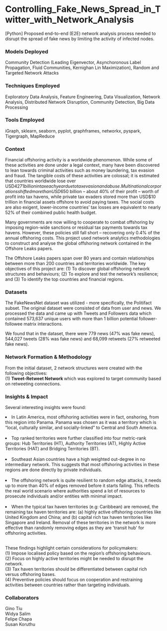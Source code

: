 # Controlling_Fake_News_Spread_in_Twitter_with_Network_Analysis
[Python] Proposed end-to-end (E2E) network analysis process needed to disrupt the spread of fake news by limiting the activity of infected nodes.

### Models Deployed
Community Detection (Leading Eigenvector, Asynchoronous Label Propagation, Fluid Communities, Kernighan Lin Maximization), Random and Targeted Network Attacks

### Techniques Employed
Exploratory Data Analysis, Feature Engineering, Data Visualization, Network Analysis, Distributed Network Disruption, Community Detection, Big Data Processing

### Tools Employed
iGraph, sklearn, seaborn, pyplot, graphframes, networkx, pyspark, Tigergraph, MapReduce

### Context
Financial offshoring activity is a worldwide phenomenon. While some of these activities are done under a legal context, many have been discovered to lean towards criminal activities such as money laundering, tax evasion and fraud. The tangible costs of these activities are colossal; it is estimated that countries worldwide lose over USD$4271 billion in tax each year due to tax evasion and abuse. Multinational corporations shifted more than USD$650 billion – about 40% of their profit – worth of profit into tax havens, while private tax evaders stored more than USD$10 trillion in financial assets offshore to avoid paying taxes. The social costs are also exigent, lower-income countries’ tax losses are equivalent to nearly 52% of their combined public health budget. <br>

Many governments are now willing to cooperate to combat offshoring by imposing region-wide sanctions or residual tax payments towards tax havens. However, these policies still fall short – recovering only 0.4% of the annual offshoring costs. This project used network analytics methodologies to construct and analyse the global offshoring network contained in the Offshore Leaks papers. <br>

The Offshore Leaks papers span over 80 years and contain relationships between more than 200 countries and territories worldwide. The key objectives of this project are: (1) To discover global offshoring network structures and behaviours; (2) To explore and test the network’s resilience; and (3) To identify the top countries and financial regions.

### Datasets
The FakeNewsNet dataset was utilized - more specifically, the Politifact subset. The original dataset were consisted of data from user and news. We processed the data and came up with Tweets and Followers data which contained 573,637 unique users with more than 1 billion potential follower-followee matrix interactions. <br>

We found that in the dataset, there were 779 news (47% was fake news), 544,027 tweets (28% was fake news) and 68,099 retweets (27% retweeted fake news).

### Network Formation & Methodology
From the initial dataset, 2 network structures were created with the following objectives: <br>
(1) <strong> Tweet-Retweet Network </strong> which was explored to target community based on retweeting connections. <br>

### Insights & Impact
Several interesting insights were found: <br>
<li> In Latin America, most offshoring activities were in fact, onshoring, from this region into Panama. Panama was chosen as it was a territory which is “local, culturally similar, and socially-linked” to Central and South America.</li> <br>
<li> Top ranked territories were further classified into four metric-rank groups: Hub Territories (HT), Authority Territories (AT), Highly Active Territories (HAT) and Bridging Territories (BT).</li> <br>
<li> Southeast Asian countries have a high weighted out-degree in no intermediary network. This suggests that most offshoring activities in these regions are done directly by private individuals.</li> <br>
<li> The offshoring network is quite resilient to random edge attacks, it needs up to more than 40% of edges removed before it starts failing. This reflects the real world scenario where authorities spend a lot of resources to prosecute individuals and/or entities with minimal impact.</li><br>
<li> When the typical tax haven territories (e.g: Caribbean) are removed, the remaining tax haven territories are: (a) highly active offshoring countries like United Kingdom and China; and (b) capital rich tax haven territories like Singapore and Ireland. Removal of these territories in the network is more effective than randomly removing edges as they are 'transit hub' for offshoring activities.</li> <br>

These findings highlight certain considerations for policymakers: <br>
(1) Impose localised policy based on the region’s offshoring behaviours. <br>
(2) Focus on highly active territories might be needed to disrupt the network. <br>
(3) Tax haven territories should be differentiated between capital rich versus offshoring bases. <br>
(4) Preventive policies should focus on cooperation and restraining activities between countries rather than targeting individuals.

### Collaborators
Gino Tiu <br>
Widya Salim <br>
Felipe Chapa <br>
Susan Koruthu
